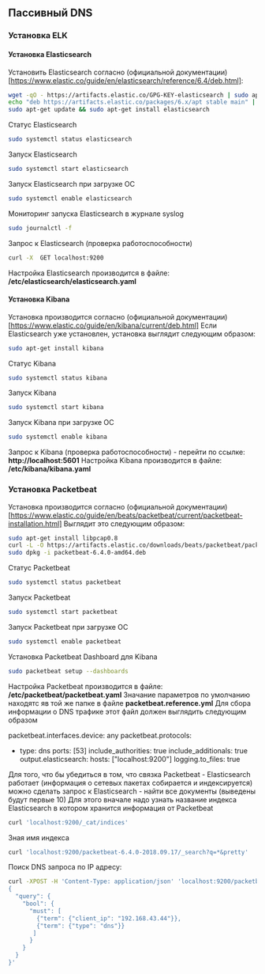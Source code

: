 ## Пассивный DNS
### Установка ELK
#### Установка Elasticsearch
Установить Elasticsearch согласно (официальной документации)[https://www.elastic.co/guide/en/elasticsearch/reference/6.4/deb.html]:
```bash
wget -qO - https://artifacts.elastic.co/GPG-KEY-elasticsearch | sudo apt-key add -
echo "deb https://artifacts.elastic.co/packages/6.x/apt stable main" | sudo tee -a /etc/apt/sources.list.d/elastic-6.x.list
sudo apt-get update && sudo apt-get install elasticsearch
```
Статус Elasticsearch
```bash
sudo systemctl status elasticsearch
```
Запуск Elasticsearch
```bash
sudo systemctl start elasticsearch
```
Запуск Elasticsearch при загрузке ОС
```bash
sudo systemctl enable elasticsearch
```
Мониторинг запуска Elasticsearch в журнале syslog
```bash
sudo journalctl -f
```
Запрос к Elasticsearch (проверка работоспособности)
```bash
curl -X  GET localhost:9200
```
Настройка Elasticsearch производится в файле:
**/etc/elasticsearch/elasticsearch.yaml**
#### Установка Kibana
Установка производится согласно (официальной документации)[https://www.elastic.co/guide/en/kibana/current/deb.html]
Если Elasticsearch уже установлен, установка выглядит следующим образом:
```bash
sudo apt-get install kibana
```
Статус Kibana
```bash
sudo systemctl status kibana
```
Запуск Kibana
```bash
sudo systemctl start kibana
```
Запуск Kibana при загрузке ОС
```bash
sudo systemctl enable kibana
```
Запрос к Kibana (проверка работоспособности) - перейти по ссылке:
**http://localhost:5601**
Настройка Kibana производится в файле:
**/etc/kibana/kibana.yaml**
### Установка Packetbeat
Установка производится согласно (официальной документации)[https://www.elastic.co/guide/en/beats/packetbeat/current/packetbeat-installation.html]
Выглядит это следующим образом:
```bash
sudo apt-get install libpcap0.8
curl -L -O https://artifacts.elastic.co/downloads/beats/packetbeat/packetbeat-6.4.0-amd64.deb
sudo dpkg -i packetbeat-6.4.0-amd64.deb
```
Статус Packetbeat
```bash
sudo systemctl status packetbeat
```
Запуск Packetbeat
```bash
sudo systemctl start packetbeat
```
Запуск Packetbeat при загрузке ОС
```bash
sudo systemctl enable packetbeat
```
Установка Packetbeat Dashboard для Kibana
```bash
sudo packetbeat setup --dashboards
```
Настройка Packetbeat производится в файле:
**/etc/packetbeat/packetbeat.yaml**
Значание параметров по умолчанию находятс яв той же папке в файле
**packetbeat.reference.yml**
Для сбора информации о DNS трафике этот файл должен выглядить следующим образом

packetbeat.interfaces.device: any
packetbeat.protocols:
- type: dns
  ports: [53]
  include_authorities: true
  include_additionals: true
output.elasticsearch:
  hosts: ["localhost:9200"]
logging.to_files: true
  
Для того, что бы убедиться в том, что связка Packetbeat - Elasticsearch работает (информация о сетевых пакетах собирается и индексируется) можно сделать запрос к Elasticsearch - найти все документы (выведены будут первые 10)
Для этого вначале надо узнать название индекса Elasticsearch в котором хранится информация от Packetbeat
```bash
curl 'localhost:9200/_cat/indices'
```
Зная имя индекса
```bash
curl 'localhost:9200/packetbeat-6.4.0-2018.09.17/_search?q=*&pretty'
```
Поиск DNS запроса по IP адресу:
```bash
curl -XPOST -H 'Content-Type: application/json' 'localhost:9200/packetbeat-6.4.0-2018.09.17/_search' -d'
{
  "query": {
    "bool": {
      "must": [
        {"term": {"client_ip": "192.168.43.44"}},
        {"term": {"type": "dns"}}
       ]
      }
    }
  }
}'
